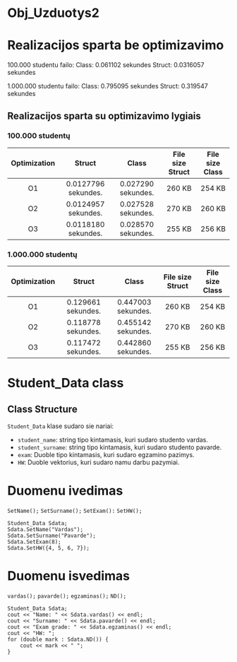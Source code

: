 # Obj_Uzduotys2

# Realizacijos sparta be optimizavimo

100.000 studentu failo:
Class: 0.061102 sekundes
Struct: 0.0316057 sekundes

1.000.000 studentu failo:
Class: 0.795095 sekundes
Struct: 0.319547 sekundes

## Realizacijos sparta su optimizavimo lygiais 
### 100.000 studentų
| Optimization | Struct | Class | File size Struct | File size Class |
| :---: | :---: | :---: | :---: | :---: |
| O1 | 0.0127796 sekundes. | 0.027290 sekundes. | 260 KB | 254 KB |
| O2 | 0.0124957 sekundes. | 0.027528 sekundes. | 270 KB | 260 KB |
| O3 | 0.0118180 sekundes. | 0.028570 sekundes. | 255 KB | 256 KB |


### 1.000.000 studentų
| Optimization | Struct | Class | File size Struct | File size Class |
| :---: | :---: | :---: | :---: | :---: | 
| O1 | 0.129661 sekundes. | 0.447003 sekundes. |260 KB| 254 KB |
| O2 | 0.118778 sekundes. | 0.455142 sekundes. |270 KB| 260 KB | 
| O3 | 0.117472 sekundes. | 0.442860 sekundes. |255 KB| 256 KB |

# Student_Data class
## Class Structure

`Student_Data` klase sudaro sie nariai:

- `student_name`: string tipo kintamasis, kuri sudaro studento vardas.
- `student_surname`: string tipo kintamasis, kuri sudaro studento pavarde.
- `exam`: Duoble tipo kintamasis, kuri sudaro egzamino pazimys.
- `HW`: Duoble vektorius, kuri sudaro namu darbu pazymiai.

# Duomenu ivedimas

`SetName();`
`SetSurname();`
`SetExam():`
`SetHW(); `

    Student_Data Sdata;
    Sdata.SetName("Vardas");
    Sdata.SetSurname("Pavarde");
    Sdata.SetExam(8);
    Sdata.SetHW({4, 5, 6, 7});

# Duomenu isvedimas

`vardas();`
`pavarde();`
`egzaminas();`
`ND();`

    Student_Data Sdata;
    cout << "Name: " << Sdata.vardas() << endl;
    cout << "Surname: " << Sdata.pavarde() << endl;
    cout << "Exam grade: " << Sdata.egzaminas() << endl;
    cout << "HW: ";
    for (double mark : Sdata.ND()) {
        cout << mark << " ";
    }